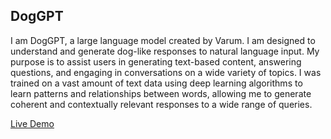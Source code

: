 ## DogGPT

I am DogGPT, a large language model created by Varum. I am designed to understand and generate dog-like responses to natural language input. My purpose is to assist users in generating text-based content, answering questions, and engaging in conversations on a wide variety of topics. I was trained on a vast amount of text data using deep learning algorithms to learn patterns and relationships between words, allowing me to generate coherent and contextually relevant responses to a wide range of queries.

[Live Demo](https://varum-02-dog-gpt.vercel.app/)
